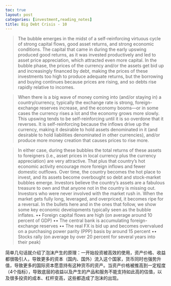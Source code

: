 ```yaml
---
toc: true
layout: post
categories: [investment,reading_notes]
title: Big Debt Crisis - 10
---
```

> The bubble emerges in the midst of a self-reinforcing virtuous cycle of strong capital flows, good asset returns, and strong economic conditions. The capital that came in during the early upswing produced good returns, as it was invested productively and led to asset price appreciation, which attracted even more capital. In the bubble phase, the prices of the currency and/or the assets get bid up and increasingly financed by debt, making the prices of these investments too high to produce adequate returns, but the borrowing and buying continues because prices are rising, and so debts rise rapidly relative to incomes.

> When there is a big wave of money coming into (and/or staying in) a country/currency, typically the exchange rate is strong, foreign-exchange reserves increase, and the economy booms—or in some cases the currency rises a lot and the economy grows more slowly. This upswing tends to be self-reinforcing until it is so overdone that it reverses. It is self-reinforcing because the inflows drive up the currency, making it desirable to hold assets denominated in it (and desirable to hold liabilities denominated in other currencies), and/or produce more money creation that causes prices to rise more.

> In either case, during these bubbles the total returns of these assets to foreigners (i.e., asset prices in local currency plus the currency appreciation) are very attractive. That plus that country’s hot economic activity encourage more foreign inflows and fewer domestic outflows. Over time, the country becomes the hot place to invest, and its assets become overbought so debt and stock-market bubbles emerge. Investors believe the country’s assets are a fabulous treasure to own and that anyone not in the country is missing out. Investors who were never involved with the market rush in. When the market gets fully long, leveraged, and overpriced, it becomes ripe for a reversal. In the bullets here and in the ones that follow, we show some key economic developments typically seen as the bubble inflates.
•• Foreign capital flows are high (on average around 10 percent of GDP)
•• The central bank is accumulating foreign-exchange reserves
•• The real FX is bid up and becomes overvalued on a purchasing power parity (PPP) basis by around 15 percent
•• Stocks rally (on average by over 20 percent for several years into their peak)

简单几句话就介绍了泡沫产生的原理：一开始投资被高效的使用，资产价格、收益都很吸引人，导致更多的资本（国内、国外）流入这个国家，货币同时也强势升值，导致更多的国际资本愿意持有这种货币的资产。当资产价格被推高到一定程度（4个指标），导致底层的收益以及产生的产品和服务不能支持如此高的估值，以及很多投资的成本、杠杆变高，这些都造成了泡沫的出现。
